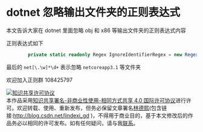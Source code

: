 
# dotnet 忽略输出文件夹的正则表达式

本文告诉大家在 dotnet 里面忽略 obj 和 x86 等输出文件夹的正则表达式内容

<!--more-->


<!-- CreateTime:2021/6/7 20:31:06 -->


<!-- 发布 -->

正则表达式如下

```csharp
        private static readonly Regex IgnoreIdentifierRegex = new Regex(@"^([Bb]in|[Oo]bj|[Dd]ebug|[Rr]elease|[Xx]86|[Xx]64|net[\.\w]*\d+)$");
```

最后的 `net[\.\w]*\d+` 表示忽略 `netcoreapp3.1` 等文件夹

欢迎加入正则群 108425797





<a rel="license" href="http://creativecommons.org/licenses/by-nc-sa/4.0/"><img alt="知识共享许可协议" style="border-width:0" src="https://licensebuttons.net/l/by-nc-sa/4.0/88x31.png" /></a><br />本作品采用<a rel="license" href="http://creativecommons.org/licenses/by-nc-sa/4.0/">知识共享署名-非商业性使用-相同方式共享 4.0 国际许可协议</a>进行许可。欢迎转载、使用、重新发布，但务必保留文章署名[林德熙](http://blog.csdn.net/lindexi_gd)(包含链接:http://blog.csdn.net/lindexi_gd )，不得用于商业目的，基于本文修改后的作品务必以相同的许可发布。如有任何疑问，请与我[联系](mailto:lindexi_gd@163.com)。
